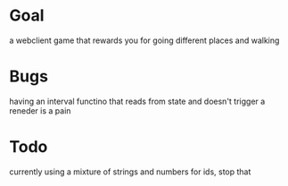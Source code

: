 # Goal
a webclient game that rewards you for going different places and walking


# Bugs

having an interval functino that reads from state and doesn't trigger a reneder is a pain




# Todo
currently using a mixture of strings and numbers for ids, stop that
